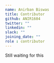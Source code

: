 ```yaml
---
name: Anirban Biswas
title: Contributor
github: ANIR1604
twitter: ""
linkedin: ""
slack: ""
joining_date: ""
role : contributor
---
```


Still waiting for this
